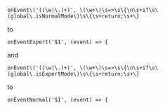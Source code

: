

```regex
onEvent\('((\w|\.)+)', \(\w+\)\s=>\s\{\n\s+if\s\(global\.isNormalMode\)\s\{\s+return;\s+\}
```
to
```regex
onEventExpert('$1', (event) => {
```

and

```
onEvent\('((\w|\.)+)', \(\w+\)\s=>\s\{\n\s+if\s\(global\.isExpertMode\)\s\{\s+return;\s+\}
```
to
```
onEventNormal('$1', (event) => {
```